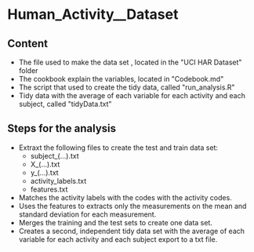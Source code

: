 # Human_Activity__Dataset
## Content
  * The file used to make the data set , located in the "UCI HAR Dataset" folder
  * The cookbook explain the variables, located in "Codebook.md"
  * The script that used to create the tidy data, called "run_analysis.R"
  * Tidy data with the average of each variable for each activity and each subject, called "tidyData.txt"
  
## Steps for the analysis
   * Extraxt the following files to create the test and train data set:
     * subject_(...).txt
     * X_(...).txt
     * y_(...).txt
     * activity_labels.txt
     * features.txt
  * Matches the activity labels with the codes with the activity codes.   
  * Uses the features to extracts only the measurements on the mean and standard deviation for each measurement.
  * Merges the training and the test sets to create one data set.
  * Creates a second, independent tidy data set with the average of each variable for each activity and each subject export to a txt file.
